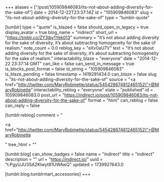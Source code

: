 +++
aliases = ["/post/105909846083/its-not-about-adding-diversity-for-the-sake-of"]
date = 2014-12-22T23:37:14Z
id = "105909846083"
slug = "its-not-about-adding-diversity-for-the-sake-of"
type = "tumblr-quote"

[tumblr]
type = "quote"
is_blazed = false
should_open_in_legacy = true
display_avatar = true
blog_name = "indirect"
short_url = "https://tmblr.co/ZY3jby1Yek013"
summary = "It’s not about adding diversity for the sake of diversity, it’s about subtracting homogeneity for the sake of realism."
note_count = 0.0
reblog_key = "eXv0aU7V"
text = "It&rsquo;s not about adding diversity for the sake of diversity, it&rsquo;s about subtracting homogeneity for the sake of realism."
interactability_blaze = "everyone"
date = "2014-12-22 23:37:14 GMT"
can_like = false
can_send_in_message = true
is_blocks_post_format = false
id_string = "105909846083"
is_blaze_pending = false
timestamp = 1419291434.0
can_blaze = false
slug = "its-not-about-adding-diversity-for-the-sake-of"
source = "<a href=\"http://twitter.com/MaryRobinette/status/545428674812465152\">@MaryRobinette</a>"
interactability_reblog = "everyone"
state = "published"
id = 105909846083.0
post_url = "https://indirect.io/post/105909846083/its-not-about-adding-diversity-for-the-sake-of"
format = "html"
can_reblog = false
can_reply = false

[tumblr.reblog]
comment = "<p><a href=\"http://twitter.com/MaryRobinette/status/545428674812465152\">@MaryRobinette</a></p>"
tree_html = ""

[tumblr.blog]
can_show_badges = false
name = "indirect"
title = "indirect"
description = ""
url = "https://indirect.io/"
uuid = "t:PgyUJU3SA2Klwyt81UWAwQ"
updated = 1739927643.0

[tumblr.blog.tumblrmart_accessories]
+++
